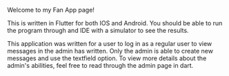 Welcome to my Fan App page! 

This is written in Flutter for both IOS and Android. You should be able to run the program through and IDE with a simulator to see the results. 

This application was written for a user to log in as a regular user to view messages in the admin has written. Only the admin is able to create new messages and use the textfield option. To view more details about the admin's abilities, feel free to read through the admin page in dart.
